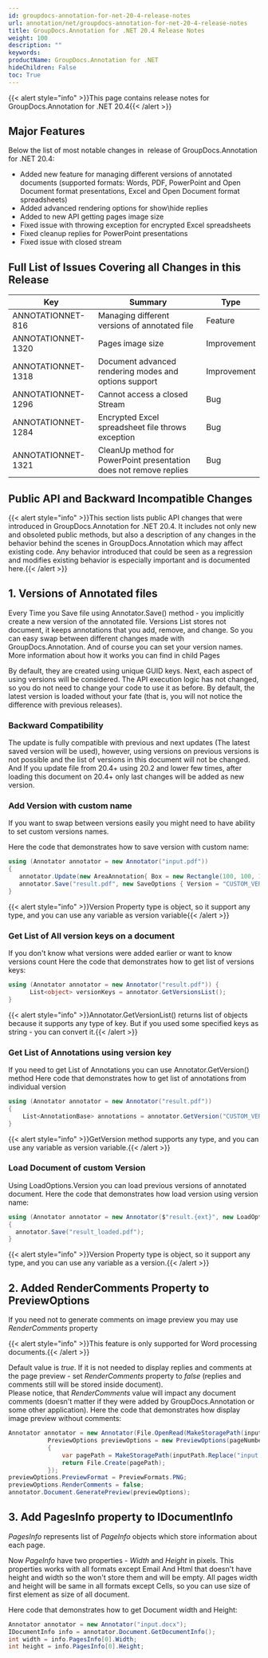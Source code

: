 ```yaml
---
id: groupdocs-annotation-for-net-20-4-release-notes
url: annotation/net/groupdocs-annotation-for-net-20-4-release-notes
title: GroupDocs.Annotation for .NET 20.4 Release Notes
weight: 100
description: ""
keywords: 
productName: GroupDocs.Annotation for .NET
hideChildren: False
toc: True
---
```


{{< alert style="info" >}}This page contains release notes for GroupDocs.Annotation for .NET 20.4{{< /alert >}}

## Major Features

Below the list of most notable changes in  release of GroupDocs.Annotation for .NET 20.4:

*   Added new feature for managing different versions of annotated documents (supported formats: Words, PDF, PowerPoint and Open Document format presentations, Excel and Open Document format spreadsheets)
*   Added advanced rendering options for show\\hide replies
*   Added to new API getting pages image size
*   Fixed issue with throwing exception for encrypted Excel spreadsheets
*   Fixed cleanup replies for PowerPoint presentations
*   Fixed issue with closed stream

## Full List of Issues Covering all Changes in this Release

| Key | Summary | Type |
| --- | --- | --- |
| ANNOTATIONNET-816 | Managing different versions of annotated file | Feature |
| ANNOTATIONNET-1320 | Pages image size | Improvement |
| ANNOTATIONNET-1318 | Document advanced rendering modes and options support | Improvement |
| ANNOTATIONNET-1296 | Cannot access a closed Stream | Bug |
| ANNOTATIONNET-1284 | Encrypted Excel spreadsheet file throws exception | Bug |
| ANNOTATIONNET-1321 | CleanUp method for PowerPoint presentation does not remove replies | Bug |

## Public API and Backward Incompatible Changes

{{< alert style="info" >}}This section lists public API changes that were introduced in GroupDocs.Annotation for .NET 20.4. It includes not only new and obsoleted public methods, but also a description of any changes in the behavior behind the scenes in GroupDocs.Annotation which may affect existing code. Any behavior introduced that could be seen as a regression and modifies existing behavior is especially important and is documented here.{{< /alert >}}

## 1\. Versions of Annotated files

Every Time you Save file using Annotator.Save() method - you implicitly create a new version of the annotated file. Versions List stores not document, it keeps annotations that you add, remove, and change. So you can easy swap between different changes made with GroupDocs.Annotation. And of course you can set your version names. More information about how it works you can find in child Pages

By default, they are created using unique GUID keys. Next, each aspect of using versions will be considered. The API execution logic has not changed, so you do not need to change your code to use it as before. By default, the latest version is loaded without your fate (that is, you will not notice the difference with previous releases). 

### Backward Compatibility

The update is fully compatible with previous and next updates (The latest saved version will be used), however, using versions on previous versions is not possible and the list of versions in this document will not be changed. And If you update file from 20.4+ using 20.2 and lower few times, after loading this document on 20.4+ only last changes will be added as new version.

### Add Version with custom name

If you want to swap between versions easily you might need to have ability to set custom versions names.

Here the code that demonstrates how to save version with custom name:

```csharp
using (Annotator annotator = new Annotator("input.pdf"))
{
   annotator.Update(new AreaAnnotation{ Box = new Rectangle(100, 100, 100, 100) });
   annotator.Save("result.pdf", new SaveOptions { Version = "CUSTOM_VERSION" });
}
```

{{< alert style="info" >}}Version Property type is object, so it support any type, and you can use any variable as version variable{{< /alert >}}

### Get List of All version keys on a document

If you don't know what versions were added earlier or want to know versions count
Here the code that demonstrates how to get list of versions keys:

```csharp
using (Annotator annotator = new Annotator("result.pdf")) { 
      List<object> versionKeys = annotator.GetVersionsList();
}
```

{{< alert style="info" >}}Annotator.GetVersionList() returns list of objects because it supports any type of key. But if you used some specified keys as string - you can convert it.{{< /alert >}}

### Get List of Annotations using version key

If you need to get List of Annotations you can use Annotator.GetVersion() method
Here code that demonstrates how to get list of annotations from individual version

```csharp
using (Annotator annotator = new Annotator("result.pdf"))
{
    List<AnnotationBase> annotations = annotator.GetVersion("CUSTOM_VERSION");
}
```

{{< alert style="info" >}}GetVersion method supports any type, and you can use any variable as version variable.{{< /alert >}}

### Load Document of custom Version

Using LoadOptions.Version you can load previous versions of annotated document.
Here the code that demonstrates how load version using version name:

```csharp
using (Annotator annotator = new Annotator($"result.{ext}", new LoadOptions { Version = "CUSTOM_VERSION" }))
{
  annotator.Save("result_loaded.pdf");
}
```

{{< alert style="info" >}}Version Property type is object, so it support any type, and you can use any variable as a version.{{< /alert >}}

## 2\. Added RenderComments Property to PreviewOptions

If you need not to generate comments on image preview you may use *RenderComments* property

{{< alert style="info" >}}This feature is only supported for Word processing documents.{{< /alert >}}

Default value is *true*. If it is not needed to display replies and comments at the page preview - set *RenderComments* property to *false* (replies and comments still will be stored inside document).  
Please notice, that *RenderComments* value will impact any document comments (doesn't matter if they were added by GroupDocs.Annotation or  some other application).
Here the code that demonstrates how display image preview without comments:

```csharp
Annotator annotator = new Annotator(File.OpenRead(MakeStoragePath(inputPath)));
           PreviewOptions previewOptions = new PreviewOptions(pageNumber =>
           {
               var pagePath = MakeStoragePath(inputPath.Replace("input.doc", $"result{pageNumber}.png"));
               return File.Create(pagePath);
           });
previewOptions.PreviewFormat = PreviewFormats.PNG;
previewOptions.RenderComments = false;
annotator.Document.GeneratePreview(previewOptions);
```

## 3\. Add PagesInfo property to IDocumentInfo

*PagesInfo* represents list of *PageInfo* objects which store information about each page.

Now *PageInfo* have two properties - *Width* and *Height* in pixels. This properties works with all formats except Email And Html that doesn't have height and width so the won't store them and will be empty. All pages width and height will be same in all formats except Cells, so you can use size of first element as size of all document.

Here code that demonstrates how to get Document width and Height:

```csharp
Annotator annotator = new Annotator("input.docx");
IDocumentInfo info = annotator.Document.GetDocumentInfo();
int width = info.PagesInfo[0].Width;
int height = info.PagesInfo[0].Height;
```
